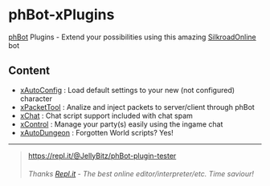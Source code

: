 # phBot-xPlugins
[phBot](https://forum.projecthax.com/) Plugins - Extend your possibilities using this amazing [SilkroadOnline](http://www.joymax.com/silkroad/) bot

## Content
- [xAutoConfig](https://forum.projecthax.com/t/plugin-xautoconfig/331 "v0.0.4") : Load default settings to your new (not configured) character
- [xPacketTool](https://forum.projecthax.com/t/plugin-xpackettool/332 "v0.0.2") : Analize and inject packets to server/client through phBot
- [xChat](https://forum.projecthax.com/t/plugin-xchat/333 "v0.0.2") : Chat script support included with chat spam
- [xControl](https://forum.projecthax.com/t/plugin-xcontrol/784 "v0.2.4") : Manage your party(s) easily using the ingame chat
- [xAutoDungeon](https://forum.projecthax.com/t/plugin-xautodungeon/1579 "v0.1.1") : Forgotten World scripts? Yes!
------------
> https://repl.it/@JellyBitz/phBot-plugin-tester
> ###### Thanks  [Repl.it](https://repl.it/)  - The best online editor/interpreter/etc. Time saviour!